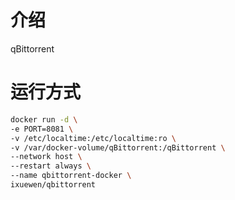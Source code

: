 # 介绍

qBittorrent

# 运行方式

```bash
docker run -d \
-e PORT=8081 \
-v /etc/localtime:/etc/localtime:ro \
-v /var/docker-volume/qBittorrent:/qBittorrent \
--network host \
--restart always \
--name qbittorrent-docker \
ixuewen/qbittorrent
```
